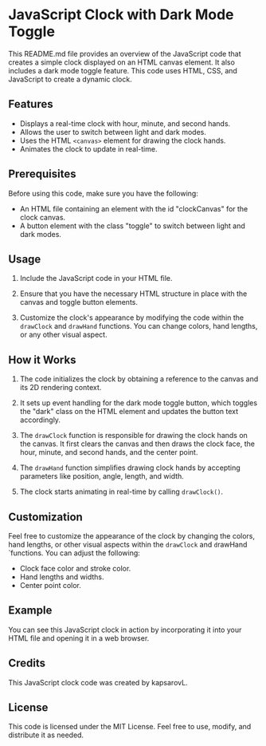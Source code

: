 # JavaScript Clock with Dark Mode Toggle

This README.md file provides an overview of the JavaScript code that creates a simple clock displayed on an HTML canvas element. It also includes a dark mode toggle feature. This code uses HTML, CSS, and JavaScript to create a dynamic clock.

## Features

- Displays a real-time clock with hour, minute, and second hands.
- Allows the user to switch between light and dark modes.
- Uses the HTML `<canvas>` element for drawing the clock hands.
- Animates the clock to update in real-time.

## Prerequisites

Before using this code, make sure you have the following:

- An HTML file containing an element with the id "clockCanvas" for the clock canvas.
- A button element with the class "toggle" to switch between light and dark modes.

## Usage

1. Include the JavaScript code in your HTML file.

2. Ensure that you have the necessary HTML structure in place with the canvas and toggle button elements.

3. Customize the clock's appearance by modifying the code within the `drawClock` and `drawHand` functions. You can change colors, hand lengths, or any other visual aspect.

## How it Works

1. The code initializes the clock by obtaining a reference to the canvas and its 2D rendering context.

2. It sets up event handling for the dark mode toggle button, which toggles the "dark" class on the HTML element and updates the button text accordingly.

3. The `drawClock` function is responsible for drawing the clock hands on the canvas. It first clears the canvas and then draws the clock face, the hour, minute, and second hands, and the center point.

4. The `drawHand` function simplifies drawing clock hands by accepting parameters like position, angle, length, and width.

5. The clock starts animating in real-time by calling `drawClock()`.

## Customization

Feel free to customize the appearance of the clock by changing the colors, hand lengths, or other visual aspects within the `drawClock` and `d`rawHand `functions. You can adjust the following:

- Clock face color and stroke color.
- Hand lengths and widths.
- Center point color.

## Example

You can see this JavaScript clock in action by incorporating it into your HTML file and opening it in a web browser.

<!--<!DOCTYPE html>
<html lang="en">
<head>
    <meta charset="UTF-8">
    <meta name="viewport" content="width=device-width, initial-scale=1.0">
    <link rel="stylesheet" href="styles.css">
    <title>JavaScript Clock</title>
</head>
<body>
    <canvas id="clockCanvas" width="300" height="300"></canvas>
    <button class="toggle">Dark mode</button>
    <script src="script.js"></script>
</body>
</html>-->

## Credits

This JavaScript clock code was created by kapsarovL.

## License

This code is licensed under the MIT License. Feel free to use, modify, and distribute it as needed.
